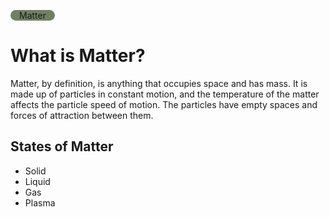 <style>
    #tag {
        padding: 0em 1em 0em 1em;
        background-color: rgb(113, 128, 98);
        border-radius: 100em;
    }
</style>

<span id="tag" style="background-color: rgb(113, 128, 98)">Matter </span>

# What is Matter?

Matter, by definition, is anything that occupies space and has mass. It is made up of particles in constant motion, and the temperature of the matter affects the particle speed of motion. The particles have empty spaces and forces of attraction between them.

## States of Matter
- Solid
- Liquid
- Gas
- Plasma  

